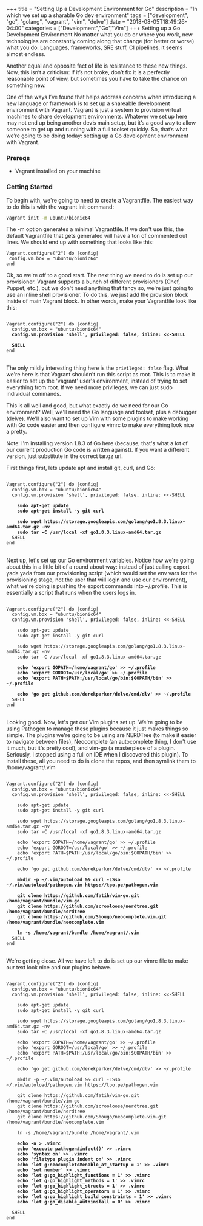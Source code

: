 +++
title = "Setting Up a Development Environment for Go"
description = "In which we set up a sharable Go dev environment"
tags = ["development", "go", "golang", "vagrant", "vim", "delve"]
date = "2018-08-05T18:49:26-04:00"
categories = ["Development","Go","Vim"]
+++
Setting up a Go Development Environment
No matter what you do or where you work, new technologies are constantly coming along that change (for better or worse) what you do. Languages, frameworks, SRE stuff, CI pipelines, it seems almost endless.

Another equal and opposite fact of life is resistance to these new things. Now, this isn’t a criticism: if it’s not broke, don’t fix it is a perfectly reasonable point of view, but sometimes you have to take the chance on something new.

One of the ways I’ve found that helps address concerns when introducing a new language or framework is to set up a shareable development environment with Vagrant. Vagrant is just a system to provision virtual machines to share development environments. Whatever we set up here may not end up being another dev’s main setup, but it’s a good way to allow someone to get up and running with a full toolset quickly. So, that’s what we’re going to be doing today: setting up a Go development environment with Vagrant. 

### Prereqs
 - Vagrant installed on your machine

### Getting Started
To begin with, we're going to need to create a Vagrantfile. The easiest way to do this is with the vagrant init command:
```bash
vagrant init -m ubuntu/bionic64
```

The -m option generates a minimal Vagrantfile. If we don't use this, the default Vagrantfile that gets generated will have a ton of commented out lines. We should end up with something that looks like this:

 ```
Vagrant.configure("2") do |config|
  config.vm.box = "ubuntu/bionic64"
end
```

Ok, so we're off to a good start. The next thing we need to do is set up our provisioner. Vagrant supports a bunch of different provisioners (Chef, Puppet, etc.), but we don't need anything that fancy so, we're just going to use an inline shell provisioner. To do this, we just add the provision block inside of main Vagrant block. In other words, make your Vagrantfile look like this:

<pre>
<code>
Vagrant.configure("2") do |config|
  config.vm.box = "ubuntu/bionic64"
  <b>config.vm.provision 'shell', privileged: false, inline: <<-SHELL</b>

  <b>SHELL</b>
end
</code>
</pre>

The only mildly interesting thing here is the `privileged: false` flag. What we're here is that Vagrant shouldn't run this script as root. This is to make it easier to set up the 'vagrant' user's environment, instead of trying to set everything from root. If we need more privileges, we can just sudo individual commands.

This is all well and good, but what exactly do we need for our Go environment? Well, we'll need the Go language and toolset, plus a debugger (delve). We'll also want to set up Vim with some plugins to make working with Go code easier and then configure vimrc to make everything look nice a pretty.

Note: I'm installing version 1.8.3 of Go here (because, that's what a lot of our current production Go code is written against). If you want a different version, just substitute in the correct tar.gz url.

First things first, lets update apt and install git, curl, and Go:

<pre>
<code>
Vagrant.configure("2") do |config|
  config.vm.box = "ubuntu/bionic64"
  config.vm.provision 'shell', privileged: false, inline: <<-SHELL

    <b>sudo apt-get update</b>
    <b>sudo apt-get install -y git curl</b>
    
    <b>sudo wget https://storage.googleapis.com/golang/go1.8.3.linux-amd64.tar.gz -nv</b>
    <b>sudo tar -C /usr/local -xf go1.8.3.linux-amd64.tar.gz</b>
  SHELL
end
</code>
</pre>

Next up, let's set up our Go environment variables. Notice how we're going about this in a little bit of a round about way: instead of just calling export yada yada from our provisioning script (which would set the env vars for the provisioning stage, not the user that will login and use our environment), what we're doing is pushing the export commands into ~/.profile. This is essentially a script that runs when the users logs in.

<pre>
<code>
Vagrant.configure("2") do |config|
  config.vm.box = "ubuntu/bionic64"
  config.vm.provision 'shell', privileged: false, inline: <<-SHELL

    sudo apt-get update
    sudo apt-get install -y git curl
    
    sudo wget https://storage.googleapis.com/golang/go1.8.3.linux-amd64.tar.gz -nv
    sudo tar -C /usr/local -xf go1.8.3.linux-amd64.tar.gz

    <b>echo 'export GOPATH=/home/vagrant/go' >> ~/.profile</b>
    <b>echo 'export GOROOT=/usr/local/go' >> ~/.profile</b>
    <b>echo 'export PATH=$PATH:/usr/local/go/bin:$GOPATH/bin' >> ~/.profile</b>

    <b>echo 'go get github.com/derekparker/delve/cmd/dlv' >> ~/.profile</b>
  SHELL
end
</code>
</pre>

Looking good. Now, let's get our Vim plugins set up. We're going to be using Pathogen to manage these plugins because it just makes things so simple. The plugins we're going to be using are NERDTree (to make it easier to navigate between files), Neocomplete (an autocomplete thing, I don't use it much, but it's pretty cool), and vim-go (a masterpiece of a plugin. Seriously, I stopped using a full on IDE when I discovered this plugin). To install these, all you need to do is clone the repos, and then symlink them to /home/vagrant/.vim

<pre>
<code>
Vagrant.configure("2") do |config|
  config.vm.box = "ubuntu/bionic64"
  config.vm.provision 'shell', privileged: false, inline: <<-SHELL

    sudo apt-get update
    sudo apt-get install -y git curl
    
    sudo wget https://storage.googleapis.com/golang/go1.8.3.linux-amd64.tar.gz -nv
    sudo tar -C /usr/local -xf go1.8.3.linux-amd64.tar.gz

    echo 'export GOPATH=/home/vagrant/go' >> ~/.profile
    echo 'export GOROOT=/usr/local/go' >> ~/.profile
    echo 'export PATH=$PATH:/usr/local/go/bin:$GOPATH/bin' >> ~/.profile

    echo 'go get github.com/derekparker/delve/cmd/dlv' >> ~/.profile

    <b>mkdir -p ~/.vim/autoload && curl -LSso ~/.vim/autoload/pathogen.vim https://tpo.pe/pathogen.vim</b>

    <b>git clone https://github.com/fatih/vim-go.git /home/vagrant/bundle/vim-go</b>
    <b>git clone https://github.com/scrooloose/nerdtree.git /home/vagrant/bundle/nerdtree</b>
    <b>git clone https://github.com/Shougo/neocomplete.vim.git /home/vagrant/bundle/neocomplete.vim</b>

    <b>ln -s /home/vagrant/bundle /home/vagrant/.vim</b>
  SHELL
end
</code>
</pre>
We're getting close. All we have left to do is set up our vimrc file to make our text look nice and our plugins behave.

<pre>
<code>
Vagrant.configure("2") do |config|
  config.vm.box = "ubuntu/bionic64"
  config.vm.provision 'shell', privileged: false, inline: <<-SHELL

    sudo apt-get update
    sudo apt-get install -y git curl
    
    sudo wget https://storage.googleapis.com/golang/go1.8.3.linux-amd64.tar.gz -nv
    sudo tar -C /usr/local -xf go1.8.3.linux-amd64.tar.gz

    echo 'export GOPATH=/home/vagrant/go' >> ~/.profile
    echo 'export GOROOT=/usr/local/go' >> ~/.profile
    echo 'export PATH=$PATH:/usr/local/go/bin:$GOPATH/bin' >> ~/.profile

    echo 'go get github.com/derekparker/delve/cmd/dlv' >> ~/.profile

    mkdir -p ~/.vim/autoload && curl -LSso ~/.vim/autoload/pathogen.vim https://tpo.pe/pathogen.vim

    git clone https://github.com/fatih/vim-go.git /home/vagrant/bundle/vim-go
    git clone https://github.com/scrooloose/nerdtree.git /home/vagrant/bundle/nerdtree
    git clone https://github.com/Shougo/neocomplete.vim.git /home/vagrant/bundle/neocomplete.vim

    ln -s /home/vagrant/bundle /home/vagrant/.vim

    <b>echo -n > .vimrc</b>
    <b>echo 'execute pathogen#infect()' >> .vimrc</b>
    <b>echo 'syntax on' >> .vimrc</b>
    <b>echo 'filetype plugin indent on' >> .vimrc</b>
    <b>echo 'let g:neocomplete#enable_at_startup = 1' >> .vimrc</b>
    <b>echo 'set number' >> .vimrc</b>
    <b>echo 'let g:go_highlight_functions = 1' >> .vimrc</b>
    <b>echo 'let g:go_highlight_methods = 1' >> .vimrc</b>
    <b>echo 'let g:go_highlight_structs = 1' >> .vimrc</b>
    <b>echo 'let g:go_highlight_operators = 1' >> .vimrc</b>
    <b>echo 'let g:go_highlight_build_constraints = 1' >> .vimrc</b>
    <b>echo 'let g:go_disable_autoinstall = 0' >> .vimrc</b>

  SHELL
end
</code>
</pre>

